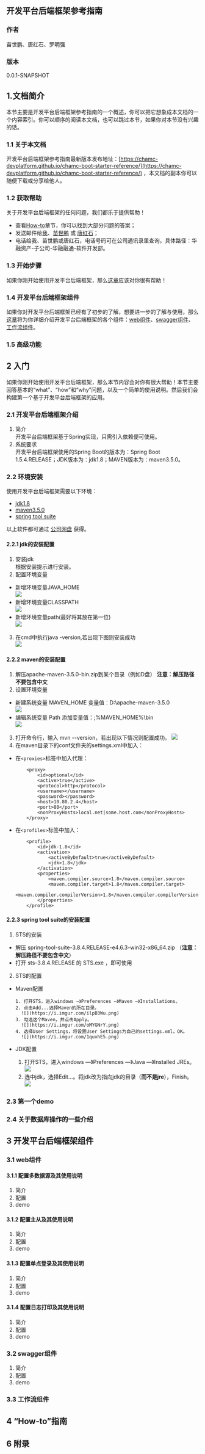 ## 开发平台后端框架参考指南

### 作者

苗世鹏、唐红石、罗明强

### 版本

0.0.1-SNAPSHOT

## 1.文档简介

本节主要是开发平台后端框架参考指南的一个概述，你可以把它想象成本文档的一个内容索引。你可以顺序的阅读本文档，也可以跳过本节，如果你对本节没有兴趣的话。

### 1.1 关于本文档

开发平台后端框架参考指南最新版本发布地址：[https://chamc-devplatform.github.io/chamc-boot-starter-reference/](https://chamc-devplatform.github.io/chamc-boot-starter-reference/) ，本文档的副本你可以随便下载或分享给他人。

### 1.2 获取帮助

关于开发平台后端框架的任何问题，我们都乐于提供帮助！
- 查看[How-to](#how-to)章节，你可以找到大部分问题的答案；
- 发送邮件给[我](mailto:luomingqiang@chamc.com.cn)、[苗世鹏](mailto:miaoshipeng@chamc.com.cn) 或 [唐红石](mailto:tanghongshi@chamc.com.cn)；
- 电话给我、苗世鹏或唐红石，电话号码可在公司通讯录里查询，具体路径：华融资产-子公司-华融融通-软件开发部。

### 1.3 开始步骤

如果你刚开始使用开发平台后端框架，那么[这章](#get-start)应该对你很有帮助！

### 1.4 开发平台后端框架组件

如果你对开发平台后端框架已经有了初步的了解，想要进一步的了解与使用，那么[这章](#component)将为你详细介绍开发平台后端框架的各个组件：[web组件](#web)、[swagger组件](#swagger)、[工作流组件](#bpm)。

### 1.5 高级功能

## <span id="get-start">2 入门</span>

如果你刚开始使用开发平台后端框架，那么本节内容会对你有很大帮助！本节主要回答基本的“what”、“how”和“why”问题，以及一个简单的使用说明。然后我们会构建第一个基于开发平台后端框架的应用。

### 2.1 开发平台后端框架介绍

1. 简介    
开发平台后端框架基于Spring实现，只需引入依赖便可使用。
2. 系统要求  
开发平台后端框架使用的Spring Boot的版本为：Spring Boot 1.5.4.RELEASE；JDK版本为：jdk1.8；MAVEN版本为：maven3.5.0。

### 2.2 环境安装

使用开发平台后端框架需要以下环境：  

- [jdk1.8](#jdk)
- [maven3.5.0](#maven)
- [spring tool suite](#sts)  

以上软件都可通过 [公司网盘](http://hq-spsdocument/Documents/Forms/AllItems.aspx?RootFolder=%2FDocuments%2F4-%E8%BD%AF%E4%BB%B6%E5%BC%80%E5%8F%91%E9%83%A8%2F%E5%9F%B9%E8%AE%AD%2F171013-SpringMVC%E5%92%8CJPA%E5%9F%BA%E7%A1%80-%E7%BD%97%E6%98%8E%E5%BC%BA%2F%E8%BD%AF%E4%BB%B6) 获得。

#### <span id="jdk">2.2.1 jdk的安装配置</span>

1. 安装jdk  
根据安装提示进行安装。
2. 配置环境变量  
  - 新增环境变量JAVA_HOME  
    ![](https://i.imgur.com/aiWkuLN.png)
  - 新增环境变量CLASSPATH  
    ![](https://i.imgur.com/nekwAN1.png)
  - 新增环境变量path(最好将其放在第一位)  
    ![](https://i.imgur.com/r64LoEs.png)
3. 在cmd中执行java -version,若出现下图则安装成功  
  ![](https://i.imgur.com/k5g3ZUa.png)

#### <span id="maven">2.2.2 maven的安装配置</span>

1. 解压apache-maven-3.5.0-bin.zip到某个目录（例如D盘） **注意：解压路径不要包含中文**  
2. 设置环境变量  
  - 新建系统变量  MAVEN_HOME  变量值：D:\apache-maven-3.5.0  
    ![](https://i.imgur.com/Puli2eH.png)  
  - 编辑系统变量  Path  添加变量值：;%MAVEN_HOME%\bin  
    ![](https://i.imgur.com/rJWatOE.png)
3. 打开命令行，输入 mvn --version，若出现以下情况则配置成功。
  ![](https://i.imgur.com/RifuDqe.png)
4. 在maven目录下的conf文件夹的settings.xml中加入：  
  
  - 在`<proxies>`标签中加入代理：  
  
	    	<proxy> 
	    		<id>optional</id>
	    		<active>true</active>
	    		<protocol>http</protocol>
	    		<username></username>
	    		<password></password>
	    		<host>10.80.2.4</host>
	    		<port>80</port>
	    		<nonProxyHosts>local.net|some.host.com</nonProxyHosts>
	    	</proxy>

  - 在`<profiles>`标签中加入：  

	        <profile>
				<id>jdk-1.8</id>
				<activation>
					<activeByDefault>true</activeByDefault>
					<jdk>1.8</jdk>
				</activation>
				<properties>
					<maven.compiler.source>1.8</maven.compiler.source>
					<maven.compiler.target>1.8</maven.compiler.target>
					<maven.compiler.compilerVersion>1.8</maven.compiler.compilerVersion>
				</properties>
			</profile>

#### <span id="sts">2.2.3 spring tool suite的安装配置</span>

1. STS的安装

  - 解压 spring-tool-suite-3.8.4.RELEASE-e4.6.3-win32-x86_64.zip （**注意：解压路径不要包含中文**）
  - 打开 sts-3.8.4.RELEASE 的 STS.exe ，即可使用  
  
2. STS的配置

  - Maven配置  
  
	    1. 打开STS，进入windows —》Preferences —》Maven —》Installations。  
	    2. 点击Add...选择Maven的所在目录。  
	      ![](https://i.imgur.com/ilpB3Wu.png)
	    3. 勾选这个Maven，并点击Apply。  
	      ![](https://i.imgur.com/oMYGNrY.png)
	    4. 选择User Settings，将设置User Settings为自己的settings.xml，OK。  
	      ![](https://i.imgur.com/1quxhE5.png)  
 
  - JDK配置

	  1. 打开STS，进入windows —》Preferences —》Java —》Installed JREs。  
	    ![](https://i.imgur.com/MZgsUFu.png)
	  2. 选中jdk，选择Edit...。将jdk改为指向jdk的目录（**而不是jre**），Finish。
	    ![](https://i.imgur.com/W8hkZp6.png)

### 2.3 第一个demo
### 2.4 关于数据库操作的一些介绍

## <span id="component">3 开发平台后端框架组件</span>

### <span id="web">3.1 web组件</span>
#### 3.1.1 配置多数据源及其使用说明
1. 简介
2. 配置
3. demo
#### 3.1.2 配置主从及其使用说明
1. 简介
2. 配置
3. demo
#### 3.1.3 配置单点登录及其使用说明
1. 简介
2. 配置
3. demo
#### 3.1.4 配置日志打印及其使用说明
1. 简介
2. 配置
3. demo

### <span id="swagger">3.2 swagger组件</span>
1. 简介
2. 配置
3. demo

### <span id="bpm">3.3 工作流组件</span>

## <span id="how-to">4 “How-to”指南</span>

## 6 附录


